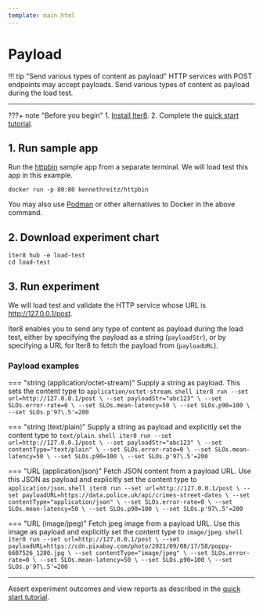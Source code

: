```yaml
---
template: main.html
---
```


# Payload

!!! tip "Send various types of content as payload"
    HTTP services with POST endpoints may accept payloads. Send various types of content as payload during the load test.

***

???+ note "Before you begin"
    1. [Install Iter8](../../getting-started/install.md).
    2. Complete the [quick start tutorial](../../getting-started/your-first-experiment.md).

## 1. Run sample app
Run the [httpbin](https://httpbin.org) sample app from a separate terminal. We will load test this app in this example.
```shell
docker run -p 80:80 kennethreitz/httpbin
```
You may also use [Podman](https://podman.io) or other alternatives to Docker in the above command.


## 2. Download experiment chart
```shell
iter8 hub -e load-test
cd load-test
```

## 3. Run experiment
We will load test and validate the HTTP service whose URL is http://127.0.0.1/post. 

Iter8 enables you to send any type of content as payload during the load test, either by specifying the payload as a string (`payloadStr`), or by specifying a URL for Iter8 to fetch the payload from (`payloadURL`).

### Payload examples

=== "string (application/octet-stream)"
    Supply a string as payload. This sets the content type to `application/octet-stream`.
    ```shell
    iter8 run --set url=http://127.0.0.1/post \
              --set payloadStr="abc123" \
              --set SLOs.error-rate=0 \
              --set SLOs.mean-latency=50 \
              --set SLOs.p90=100 \
              --set SLOs.p'97\.5'=200
    ```

=== "string (text/plain)"
    Supply a string as payload and explicitly set the content type to `text/plain`.
    ```shell
    iter8 run --set url=http://127.0.0.1/post \
              --set payloadStr="abc123" \
              --set contentType="text/plain" \
              --set SLOs.error-rate=0 \
              --set SLOs.mean-latency=50 \
              --set SLOs.p90=100 \
              --set SLOs.p'97\.5'=200
    ```

=== "URL (application/json)"
    Fetch JSON content from a payload URL. Use this JSON as payload and explicitly set the content type to `application/json`.
    ```shell
    iter8 run --set url=http://127.0.0.1/post \
              --set payloadURL=https://data.police.uk/api/crimes-street-dates \
              --set contentType="application/json" \
              --set SLOs.error-rate=0 \
              --set SLOs.mean-latency=50 \
              --set SLOs.p90=100 \
              --set SLOs.p'97\.5'=200
    ```

=== "URL (image/jpeg)"
    Fetch jpeg image from a payload URL. Use this image as payload and explicitly set the content type to `image/jpeg`.
    ```shell
    iter8 run --set url=http://127.0.0.1/post \
              --set payloadURL=https://cdn.pixabay.com/photo/2021/09/08/17/58/poppy-6607526_1280.jpg \
              --set contentType="image/jpeg" \
              --set SLOs.error-rate=0 \
              --set SLOs.mean-latency=50 \
              --set SLOs.p90=100 \
              --set SLOs.p'97\.5'=200
    ```

***

Assert experiment outcomes and view reports as described in the [quick start tutorial](../../getting-started/your-first-experiment.md).